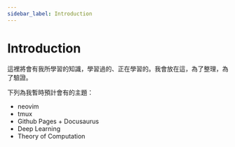 ```yaml
---
sidebar_label: Introduction
---
```


# Introduction
這裡將會有我所學習的知識，學習過的、正在學習的。我會放在這，為了整理，為了驗證。

下列為我暫時預計會有的主題：
- neovim
- tmux
- Github Pages + Docusaurus
- Deep Learning
- Theory of Computation

